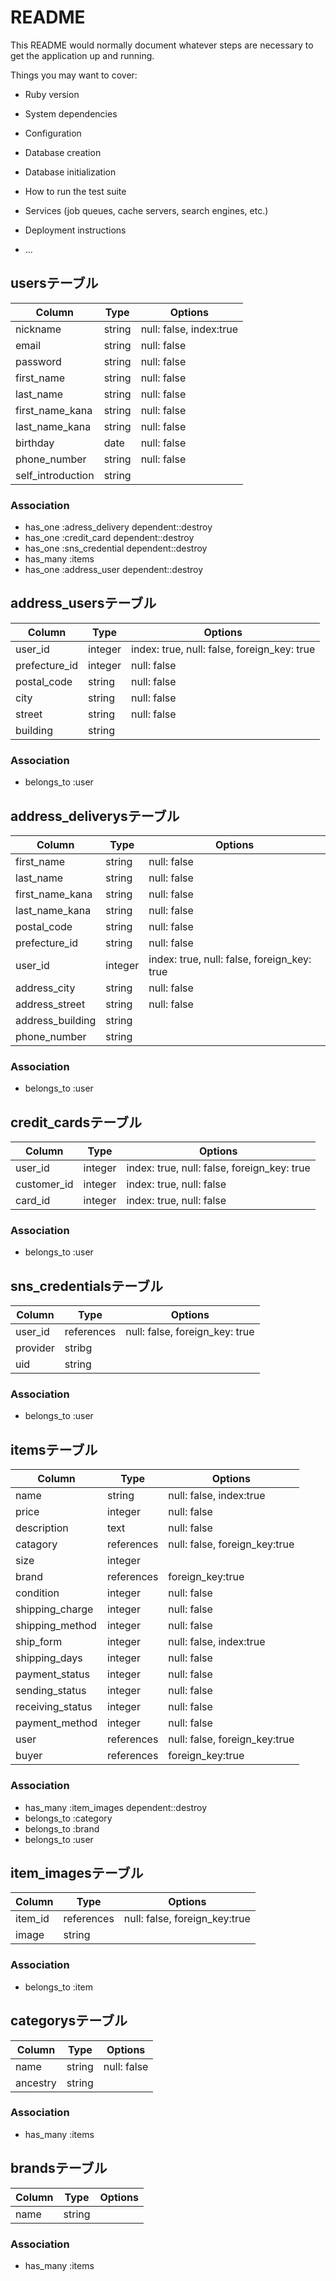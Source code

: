 # README

This README would normally document whatever steps are necessary to get the
application up and running.

Things you may want to cover:

* Ruby version

* System dependencies

* Configuration

* Database creation

* Database initialization

* How to run the test suite

* Services (job queues, cache servers, search engines, etc.)

* Deployment instructions

* ...

## usersテーブル

|Column|Type|Options|
|------|----|-------|
|nickname|string|null: false, index:true|
|email|string|null: false|
|password|string|null: false|
|first_name|string|null: false|
|last_name|string|null: false|
|first_name_kana|string|null: false|
|last_name_kana|string|null: false|
|birthday|date|null: false|
|phone_number|string|null: false|
|self_introduction|string|

### Association
- has_one :adress_delivery dependent::destroy
- has_one :credit_card dependent::destroy
- has_one :sns_credential dependent::destroy
- has_many :items
- has_one :address_user dependent::destroy

## address_usersテーブル

|Column|Type|Options|
|------|----|-------|
|user_id|integer|index: true, null: false, foreign_key: true|
|prefecture_id|integer|null: false|
|postal_code|string|null: false|
|city|string|null: false|
|street|string|null: false|
|building|string|

### Association
- belongs_to :user

## address_deliverysテーブル

|Column|Type|Options|
|------|----|-------|
|first_name|string|null: false|
|last_name|string|null: false|
|first_name_kana|string|null: false|
|last_name_kana|string|null: false|
|postal_code|string|null: false|
|prefecture_id|string|null: false|
|user_id|integer|index: true, null: false, foreign_key: true|
|address_city|string|null: false|
|address_street|string|null: false|
|address_building|string|
|phone_number|string|

### Association
- belongs_to :user

## credit_cardsテーブル

|Column|Type|Options|
|------|----|-------|
|user_id|integer|index: true, null: false, foreign_key: true|
|customer_id|integer|index: true, null: false|
|card_id|integer|index: true, null: false|


### Association
- belongs_to :user

## sns_credentialsテーブル

|Column|Type|Options|
|------|----|-------|
|user_id|references|null: false, foreign_key: true|
|provider|stribg|
|uid|string|

### Association
- belongs_to :user

## itemsテーブル

|Column|Type|Options|
|------|----|-------|
|name|string|null: false, index:true| 商品名
|price|integer|null: false| 値段
|description|text|null: false| 説明
|catagory|references|null: false, foreign_key:true| カテゴリー
|size|integer||
|brand|references|foreign_key:true| ブランド
|condition|integer|null: false| 状態
|shipping_charge|integer|null: false| 値段どっちが負担か
|shipping_method|integer|null: false|　送る方法
|ship_form|integer|null: false, index:true|　住んでる場所
|shipping_days|integer|null: false|配送までの日時
|payment_status|integer|null: false|
|sending_status|integer|null: false|
|receiving_status|integer|null: false|
|payment_method|integer|null: false|支払い方法
|user|references|null: false, foreign_key:true|出品者
|buyer|references|foreign_key:true|

### Association
- has_many :item_images dependent::destroy
- belongs_to :category
- belongs_to :brand
- belongs_to :user

## item_imagesテーブル

|Column|Type|Options|
|------|----|-------|
|item_id|references|null: false, foreign_key:true|
|image|string|

### Association
- belongs_to :item

## categorysテーブル

|Column|Type|Options|
|------|----|-------|
|name|string|null: false|
|ancestry|string|

### Association
- has_many :items

## brandsテーブル

|Column|Type|Options|
|------|----|-------|
|name|string|

### Association
- has_many :items
